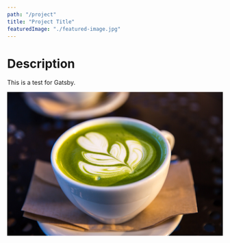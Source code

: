 ```yaml
---
path: "/project"
title: "Project Title"
featuredImage: "./featured-image.jpg"
---
```


# Description
This is a test for Gatsby.

![Placeholder](./placeholder.jpg)